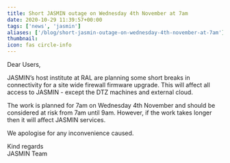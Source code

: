 ```yaml
---
title: Short JASMIN outage on Wednesday 4th November at 7am
date: 2020-10-29 11:39:57+00:00
tags: ['news', 'jasmin']
aliases: ['/blog/short-jasmin-outage-on-wednesday-4th-november-at-7am']
thumbnail: 
icon: fas circle-info
---
```


Dear Users,  
  
JASMIN’s host institute at RAL are planning some short breaks in connectivity for a site wide firewall firmware upgrade. This will affect all access to JASMIN - except the DTZ machines and external cloud.  
  
The work is planned for 7am on Wednesday 4th November and should be considered at risk from 7am until 9am. However, if the work takes longer then it will affect JASMIN services.  
  
We apologise for any inconvenience caused.  
  
Kind regards  
JASMIN Team


